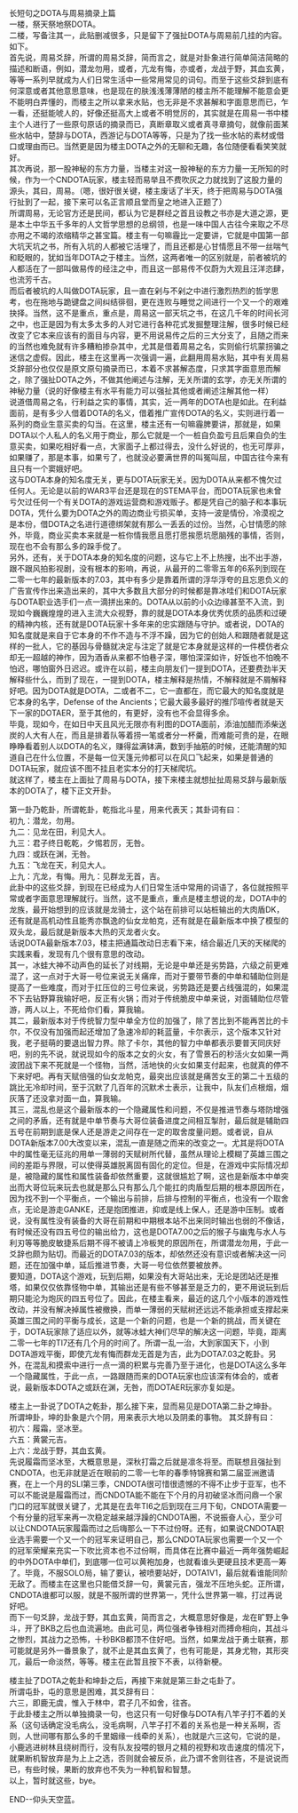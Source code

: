 长短句之DOTA与周易摘录上篇  
一楼，祭天祭地祭DOTA。  
二楼，写备注其一，此贴删减很多，只是留下了强扯DOTA与周易前几挂的内容。如下。  
首先说，周易爻辞，所谓的周易爻辞，简而言之，就是对卦象进行简单简洁简略的描述和断语，例如，潜龙勿用，或者，亢龙有悔，亦或者，龙战于野，其血玄黄，等等一系列早就成为人们日常生活中一些常用常见的词句。而至于这些爻辞到底有何深意或者其他意思意味，也是现在的肤浅浅薄薄陋的楼主所不能理解不能意会更不能明白弄懂的，而楼主之所以拿来水贴，也无非是不求甚解和字面意思而已，乍一看，还挺能唬人的，好像还挺高大上或者不明觉厉的，其实就是在周易一书中楼主个人进行了一些原句原话的摘录而已，真断章取义或者真寻章摘句，就像前面某些水帖中，楚辞与DOTA，西游记与DOTA等等，只是为了找一些水帖的素材或借口或理由而已。当然更是因为楼主DOTA之外的无聊和无趣，各位随便看看笑笑就好。  
其次再说，那一股神秘的东方力量，当楼主对这一股神秘的东方力量一无所知的时候，作为一个CNDOTA玩家，楼主轻而易举且不费吹灰之力就找到了这股力量的源头，其曰，周易。（嗯，很好很关键，楼主废话了半天，终于把周易与DOTA强行扯到了一起，接下来可以名正言顺且堂而皇之地进入正题了）  
所谓周易，无论官方还是民间，都认为它是群经之首且设教之书亦是大道之源，更是本土中华五千多年的人文哲学思想的总纲领，也是一味中国人古往今来取之不尽亦用之不竭的浓缩精华之甚宝篇。楼主有一句嘛霾比一定要讲，它就是中国第一部大坑天坑之书，所有入坑的人都被它活埋了，而且还都是心甘情愿且不带一丝喘气和眨眼的，犹如当年DOTA之于楼主。当然，这两者唯一的区别就是，前者被坑的人都活在了一部叫做易传的经注之中，而且这一部易传不仅蔚为大观且汪洋恣肆，也流芳千古。  
而后者被坑的人叫做DOTA玩家，且一直在剁与不剁之中进行激烈热烈的哲学思考，也在拖地与跪键盘之间纠结徘徊，更在连败与睡觉之间进行一个又一个的艰难抉择。当然，这不是重点，重点是，周易这一部天坑之书，在这几千年的时间长河之中，也正是因为有太多太多的人对它进行各种花式发掘整理注解，很多时候已经改变了它本来应该有的面目与内容，更不用说易传之后的三大分支了，且随之而来的当然也难免就有许多糟粕掺杂其中，尤其是借着周易之名，实则偷行坑蒙拐骗之迷信之虚假。因此，楼主在这里再一次强调一遍，此翻用周易水贴，其中有关周易爻辞部分也仅仅是原文原句摘录而已，本着不求甚解态度，只求其字面意思而解之，除了强扯DOTA之外，不做其他阐述与注解，无关所谓的玄学，亦无关所谓的神秘力量（说的好像楼主有水平有能力可以强扯其他或者阐述注解其他一样）  
说道借周易之名，行利益之实的事情，其实，近一两年的DOTA也是如此。在利益面前，是有多少人借着DOTA的名义，借着推广宣传DOTA的名义，实则进行着一系列的商业生意买卖的勾当。在这里，楼主还有一句嘛霾脾要讲，那就是，如果DOTA以个人私人的名义用于商业，那么它就是一个一桩自负盈亏且后果自负的生意买卖，如果吃相好看一点，大家面子上都过得去，没什么好说的，也无可厚非，如果赚了，那是本事，如果亏了，也就没必要满世界的叫冤叫屈，中国古往今来有且只有一个窦娥好吧。  
这与DOTA本身的知名度无关，更与DOTA玩家无关。因为DOTA从来都不愧欠过任何人。无论是以前的WAR3平台还是现在的STEMA平台，而DOTA玩家也未曾亏欠过任何一个有关DOTA的游戏运营商和游戏贩子。都是凭自己的脑子和本事玩DOTA，凭什么要为DOTA之外的周边商业亏损买单，支持一波是情份，冷漠视之是本份，借DOTA之名进行道德绑架就有那么一丢丢的过份。当然，心甘情愿的除外，毕竟，商业买卖本来就是一桩你情我愿且愿打愿挨愿坑愿脑残的事情，否则，现在也不会有那么多的跺手傥了。  
另外，还有，关于DOTA本身的知名度的问题，这与它上不上热搜，出不出手游，跟不跟风拍影视剧，没有根本的影响，再说，从最开的二零零五年的6系列到现在二零一七年的最新版本的7.03，其中有多少是靠着所谓的浮华浮夸的且忘恩负义的广告宣传作出来造出来的，其中大多数且大部分的时候都是靠冰哇们和DOTA玩家与DOTA职业选手们一点一滴拼出来的。DOTA从以前的小众边缘甚至不入流，到现如今巍巍煌煌的进入主流大众视野，靠的就是DOTA本身优秀优质的品质和过硬的精神内核，还有就是DOTA玩家十多年来的忠实跟随与守护。或者说，DOTA的知名度就是来自于它本身的不作不造与不浮不躁，因为它的创始人和跟随者就是这样的一批人，它的基因与骨髓就决定与注定了就是它本身就是这样的一件模仿者众却无一超越的神作，因为酒香从来都不怕巷子深，哪怕深深如许，好饭也不怕晚不怕迟，哪怕窗外日迟迟。或许在以前，楼主向朋友们一提到DOTA，还要费劲半天解释些什么，而到了现在，一提到DOTA，楼主解释是热情，不解释就是不屑解释好吧。因为DOTA就是DOTA，二或者不二，它一直都在，而它最大的知名度就是它本身的名字，Defense of the Ancients；它最大最多最好的推邝喧传者就是天下一家的DOTAER，至于其他的，有更好，没有也不会显得多余。  
毕竟，现如今，在如日中天且风光无限亦有利图的DOTA面前，添油加醋而添柴送炭的人大有人在，而且是排着队等着捞一笔或者分一杯羹，而难能可贵的是，在眼睁睁看着别人以DOTA的名义，赚得盆满钵满，数到手抽筋的时候，还能清醒的知道自己在什么位置，不是每一位天篷元帅都可以在风口飞起来，如果是普通的DOTA玩家，就应该不图不挂且老实本分的打天梯爬坑。  
就这样了，楼主在上面扯了周易与DOTA，接下来楼主就想扯扯周易爻辞与最新版本的DOTA了，楼下正文开卦。  

第一卦乃乾卦，所谓乾卦，乾指北斗星，用来代表天；其卦词有曰：  
初九：潜龙，勿用。  
九二：见龙在田，利见大人。  
九三：君子终日乾乾，夕惕若厉，无咎。  
九四：或跃在渊，无咎。  
九五：飞龙在天，利见大人。  
上九：亢龙，有悔。用九：见群龙无首，吉。  
此卦中的这些爻辞，到现在已经成为人们日常生活中常用的词语了，各位就按照平常或者字面意思理解就行。当然，这不是重点，重点是楼主想说的龙，DOTA中的龙族，最开始想到的应该就是龙骑士，这个站在前排可以站桩输出的大肉盾DK，还有就是高机动性且能秀亦飘逸的仙女龙帕克，还有就是在最新版本中换了模型的双头龙，最后就是新版本大热的灭龙者火女。  
话说DOTA最新版本7.03，楼主把通篇改动日志看下来，结合最近几天的天梯爬的实践来看，发现有几个很有意思的改动。  
其一，冰蛙大神不动声色的延长了对线期，无论是中单还是劣势路，六级之前更难混了，这一点对于大哥一号位来说无关痛痒，而对于要带节奏的中单和辅助位则是提高了一些难度，而对于扛压位的三号位来说，劣势路还是要占线强混的，如果混不下去钻野算我输好吧，反正有火锅；而对于传统脆皮中单来说，对面辅助位尽管游，两人以上，不死给你们看，算我输。  
其二，最新版本对于传统智力型中单全方位的加强了，除了苦比到不能再苦比的卡尔，不仅没有加强而起还增加了急速冷却的耗蓝量，卡尔表示，这个版本又针对我，老子挺萌的要退出智力界。除了卡尔，其他的智力中单都表示要普天同庆好吧，别的先不说，就说现如今的版本之女的火女，有了雪景石的秒活火女如果一两波团战下来不死就是一个怪物，当然，活地快的火女如果支付起来，也就真的停不下来好吧。再有天赋倍强的仙女龙帕克，最突出应该就是痛苦女王的第二十五级的跳比无冷却时间，至于沉默了几百年的沉默术士表示，让我中，队友们点根烟，烟灰落了还没拿对面一血，算我输。  
其三，混乱也是这个最新版本的一个隐藏属性和问题，不仅是推进节奏与塔防增强之间的矛盾，还有就是中单节奏与大哥位装备进度之间相互掣肘，最后就是辅助四五号在前期到底是保人还是游走之间存在一定的取舍度量问题。或者说，自从DOTA新版本7.00大改变以来，混乱一直是随之而来的改变之一。尤其是将DOTA中的属性毫无征兆的用单一薄弱的天赋树所代替，虽然从理论上模糊了英雄三围之间的差距与界限，可以使得英雄脱离固有固化的定位。但是，在游戏中实际情况却是，被隐藏的属性和属性装备却依然重要，这就很尴尬了啊，这也是新版本中单突出而大哥位玩来玩去也就是那么只有那么几个能扛的肉盾型后期的根本原因所在，因为找不到一个平衡点，一个输出与前排，后排与控制的平衡点，也没有一个取舍点，无论是游走GANKE，还是抱团推进，抑或是线上保人，还是游中压制。或者说，没有属性没有装备的大哥在前期和中期根本站不出来同时输出也弱的不像话，有时候还没有四五号位的输出给力，这也是DOTA7.00之后的猴子与幽鬼与水人与利刃等等脆皮敏捷系后期不得不被请上冷板凳的原因所在，所谓潜龙勿用，于此一爻辞也颇为贴切。而最近的DOTA7.03的版本，却依然还没有意识或者解决这一问题，还在加强中单，延后推进节奏，大哥一号位依然要被放养。  
要知道，DOTA这个游戏，玩到后期，如果没有大哥站出来，无论是团站还是推塔，如果仅仅依靠怪物中单，其输出还是有些不够甚至是乏力的，更不用说玩到后期只能沦为炮灰的四五号位了。因此，在楼主看来，最近的这几个小版本的游戏性改动，并没有解决掉属性被撤换，而单一薄弱的天赋树还远远不能承担或支撑起来英雄三围之间的平衡与成长，这是一个新的问题，也是一个新的挑战，而关键在于，DOTA玩家除了适应以外，就等冰蛙大神们尽早的解决这一问题，毕竟，距离二零一七年的TI7还有几个月的时间了。所谓一乱一治，大到家国天下，小到DOTA游戏平衡，即使亢龙有悔而群龙无首是为吉，此为DOTA7.03之乾卦。另外，在混乱和摸索中进行一点一滴的积累与完善乃至于进化，也是DOTA这么多年一个隐藏属性，于此一点，一路跟随而来的DOTA玩家也应该深有体会的，或者说，最新版本DOTA之或跃在渊，无咎，而DOTAER玩家亦复如是。  

楼主上一卦说了DOTA之乾卦，那么接下来，显而易见是DOTA第二卦之坤卦。  
所谓坤卦，坤的卦象是六个阴，用来表示大地以及阴柔的事物。 其爻辞有曰：  
初六：履霜，坚冰至。    
六五：黄裳元吉。  
上六：龙战于野，其血玄黄。  
先说履霜而坚冰至，大概意思是，深秋打霜之后就是凛冬将至。而联想且强扯到CNDOTA，也无非就是近在眼前的二零一七年的春季特锦赛和第二届亚洲邀请赛，在上一个月的SLI第三季，CNDOTA很可惜很遗憾的不得不止步于亚军，也不可以不能说是履霜而过，而CNDOTA能不能在下个月的月初破坚冰而问鼎一个家门口的冠军就很关键了，尤其是在去年TI6之后到现在三月下旬，CNDOTA需要一个有分量的冠军来再一次稳定越来越浮躁的CNDOTA圈，不说振奋人心，至少可以让CNDOTA玩家履霜而过之后嗨那么一下不过份呀。还有，如果说CNDOTA职业选手需要一个又一个的冠军来证明自己，那么CNDOTA玩家也需要一个又一个的冠军荣耀来充实一下吹比资本也不过份啊，而具体在比赛中最近一两年强势崛起的中外DOTA中单们，到底哪一位可以黄袍加身，也就看谁头更硬且技术更高一筹了。毕竟，不服SOLO局，输了要认，被喷要站好，DOTA1V1，最后就看谁能同阶无敌了。而楼主在这里也只能借爻辞一句，黄裳元吉，强龙不压地头蛇。正所谓，CNDOTA谁都可以服，就是不服所谓的世界第一，凭什么世界第一嘛，打过再说好吧。  
而下一句爻辞，龙战于野，其血玄黄，简而言之，大概意思好像是，龙在旷野上争斗，开了BKB之后也血流遍地。由此可见，两位强者争锋相对而搏命相向，其战斗之惨烈，其战力之恐怖，十秒BKB都顶不住好吧。当然，如果龙战于勇士联赛，那可能就是另外一番景象了，就不止是其血玄黄了，也有可能是，其身尤物，其形突兀，最后一命淡然，等等。楼主在此暂且按下不表，以待新梗。

楼主扯了DOTA之乾卦和坤卦之后，再接下来就是第三卦之屯卦了。  
所谓屯卦，屯的意思是困难，其爻辞有曰：  
六三，即鹿无虞，惟入于林中，君子几不如舍，往吝。  
于此卦楼主之所以单独摘录一句，也这只有一句好像与DOTA有八竿子打不着的关系（这句话确定没毛病么，没毛病啊，八竿子打不着的关系也是一种关系啊，否则，人世间哪有那么多的千里姻缘一线牵的关系），也就是六三这句，它说的是，小鹿逃进树林且绕树而行，没有队友投喂的银月之精的视野和攻击速度的情况下，就果断机智放弃是为上上之选，否则就会被反杀，此乃谓不舍则往吝，不是说说而已，有些时候，果断的放弃也不失为一种机智和智慧。  
以上，暂时就这些，bye。

END--仰头天空蓝。